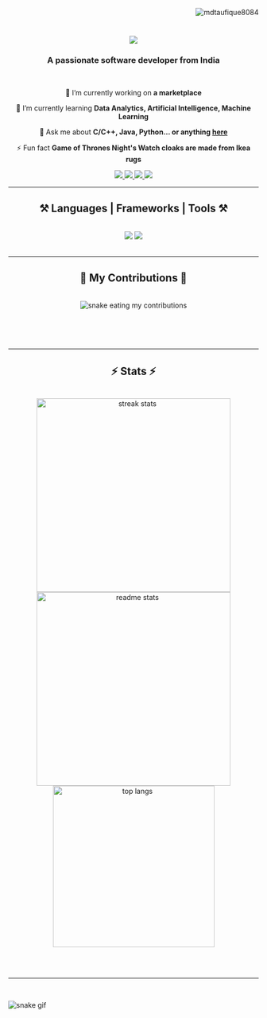<p align="right"> <img src="https://komarev.com/ghpvc/?username=mdtaufique8084&label=Profile%20views&color=0e75b6&style=flat" alt="mdtaufique8084" /> </p>
<h1 align="center">
    <img src="https://readme-typing-svg.herokuapp.com/?font=Righteous&size=35&center=true&vCenter=true&width=500&height=70&duration=4000&lines=Hi+There!+👋;+I'm+Md+Taufique!;" />
</h1>

<h3 align="center">A passionate software developer from India </h3>

<br/>

<div align="center">
 
 🔭 I’m currently working on **a marketplace**
 
 🌱 I’m currently learning **Data Analytics, Artificial Intelligence, Machine Learning**

💬 Ask me about **C/C++, Java, Python... or anything [here](https://github.com/mdtaufique8084/mdtaufique8084/issues)**

⚡ Fun fact **Game of Thrones Night's Watch cloaks are made from Ikea rugs**

 </div>
 
<div align="center"> 
  <a href="mailto:mdtaufique8084@gmail.com">
    <img src="https://img.shields.io/badge/Gmail-333333?style=for-the-badge&logo=gmail&logoColor=red" />
  </a>
  <a href="https://www.hackerrank.com/profile/mdtaufique8084">
    <img src="https://img.shields.io/badge/-Hackerrank-2EC866?style=for-the-badge&logo=HackerRank&logoColor=white"/>
  </a>
  <a href="https://leetcode.com/mdtaufique8084/" target="_blank">
    <img src="https://img.shields.io/badge/-LeetCode-FFA116?style=for-the-badge&logo=LeetCode&logoColor=black" />
  </a>
  <a href="https://linkedin.com/in/mdtaufique8084" target="_blank">
    <img src="https://img.shields.io/badge/LinkedIn-0077B5?style=for-the-badge&logo=linkedin&logoColor=white" target="_blank" />
  </a>
  
  </a>
</div>

 <hr/>
 
<h2 align="center">⚒️ Languages | Frameworks | Tools ⚒️</h2>
<br/>
<div align="center">
    <img src="https://skillicons.dev/icons?i=react,bootstrap,html,css,vscode,github,tailwind,git" />
    <img src="https://skillicons.dev/icons?i=nodejs,python,javascript,typescript,mongodb,c,java,nextjs,mysql" /><br>
</div>

<br/>
<hr/>

<div align="center">
  <h2>🐍 My Contributions 🐍</h2>
  <br>
      <img alt="snake eating my contributions" src="https://raw.githubusercontent.com/mdtaufique8084/mdtaufique8084/output/github-contribution-grid-snake.svg" />
    
  <br/><br/><br/>
</div>

<hr/>

<h2 align="center">⚡ Stats ⚡</h2>
<br>
<div align=center>
  <img width=390 src="https://github-readme-streak-stats-salesp07.vercel.app/?user=mdtaufique8084&count_private=true&theme=react&border_radius=10" alt="streak stats"/>
  <img width=390 src="https://github-readme-stats-salesp07.vercel.app/api?username=mdtaufique8084&count_private=true&show_icons=true&theme=react&rank_icon=github&border_radius=10" alt="readme stats" />
  <br/>
  <img width=325 align="center" src="https://github-readme-stats-salesp07.vercel.app/api/top-langs/?username=mdtaufique8084&hide=HTML&langs_count=8&layout=compact&theme=react&border_radius=10&size_weight=0.5&count_weight=0.5&exclude_repo=github-readme-stats" alt="top langs" />
</div>

<br/><br/> 

<hr/>

<br/>

![snake gif](https://github.com/mdtaufique8084/mdtaufique8084E/blob/output/github-contribution-grid-snake.gif)
